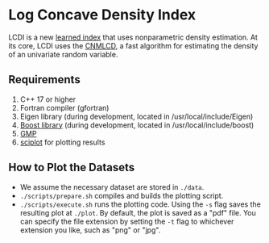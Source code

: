 # Log Concave Density Index

LCDI is a new [learned index](https://dl.acm.org/doi/pdf/10.1145/3183713.3196909) that uses nonparametric density estimation. 
At its core, LCDI uses the [CNMLCD](https://onlinelibrary.wiley.com/doi/pdf/10.1111/anzs.12232), a fast algorithm for estimating the density of an univariate random variable. 

## Requirements

1. C++ 17 or higher
2. Fortran compiler (gfortran)
3. Eigen library (during development, located in /usr/local/include/Eigen)
4. [Boost library](https://www.boost.org/) (during development, located in /usr/local/include/boost)
5. [GMP](https://gmplib.org/)
6. [sciplot](https://sciplot.github.io/) for plotting results

## How to Plot the Datasets

- We assume the necessary dataset are stored in `./data`.
- `./scripts/prepare.sh` compiles and builds the plotting script. 
- `./scripts/execute.sh` runs the plotting code. Using the `-s` flag saves the resulting plot at `./plot`. By default, the plot is saved as a "pdf" file. You can specify the file extension by setting the `-t` flag to whichever extension you like, such as "png" or "jpg".